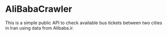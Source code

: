 # AliBabaCrawler
This is a simple public API to check available bus tickets between two cities in Iran using data from Alibaba.ir.
